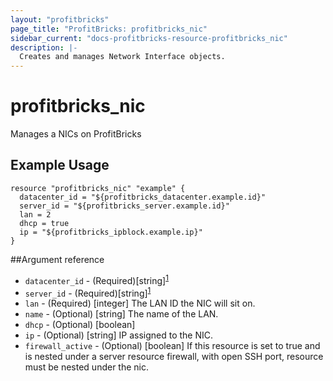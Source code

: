 ```yaml
---
layout: "profitbricks"
page_title: "ProfitBricks: profitbricks_nic"
sidebar_current: "docs-profitbricks-resource-profitbricks_nic"
description: |-
  Creates and manages Network Interface objects.
---
```


# profitbricks\_nic

Manages a NICs on ProfitBricks

## Example Usage

```
resource "profitbricks_nic" "example" {
  datacenter_id = "${profitbricks_datacenter.example.id}"
  server_id = "${profitbricks_server.example.id}"
  lan = 2
  dhcp = true
  ip = "${profitbricks_ipblock.example.ip}"
}
```

##Argument reference

* `datacenter_id` - (Required)[string]<sup>[1](#myfootnote1)</sup>
* `server_id` - (Required)[string]<sup>[1](#myfootnote1)</sup>
* `lan` - (Required) [integer] The LAN ID the NIC will sit on. 
* `name` - (Optional) [string] The name of the LAN.
* `dhcp` - (Optional) [boolean]
* `ip` - (Optional) [string] IP assigned to the NIC.
* `firewall_active` - (Optional) [boolean] If this resource is set to true and is nested under a server resource firewall, with open SSH port, resource must be nested under the nic.
	